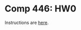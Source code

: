 Comp 446: HW0
====

Instructions are [here](https://docs.google.com/document/d/1CJJvuZTuR8jNdvTBi9q96U-EckoikfjKCWWpyXMk--I/edit?usp=sharing).
